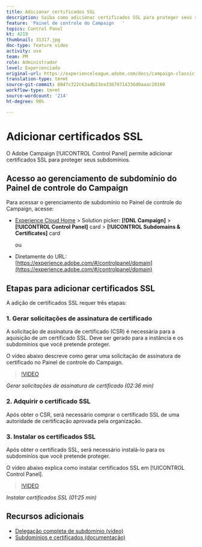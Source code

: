 ```yaml
---
title: Adicionar certificados SSL
description: Saiba como adicionar certificados SSL para proteger seus subdomínios.
feature: 'Painel de controle do Campaign   '
topics: Control Panel
kt: 4219
thumbnail: 31317.jpg
doc-type: feature video
activity: use
team: PM
role: Administrador
level: Experienciado
original-url: https://experienceleague.adobe.com/docs/campaign-classic-learn/tutorials/administrating/control-panel-acc/adding-ssl-certificates.html
translation-type: tm+mt
source-git-commit: 8847c322c63adb23ea33679714336d0aaac20100
workflow-type: tm+mt
source-wordcount: '214'
ht-degree: 90%

---
```



# Adicionar certificados SSL

O Adobe Campaign [!UICONTROL Control Panel] permite adicionar certificados SSL para proteger seus subdomínios.

## Acesso ao gerenciamento de subdomínio do Painel de controle do Campaign

Para acessar o gerenciamento de subdomínio no Painel de controle do Campaign, acesse:

* [Experience Cloud Home](https://experience.adobe.com/#/home) > Solution picker: **[!DNL Campaign]** > **[!UICONTROL Control Panel]** card > **[!UICONTROL Subdomains & Certificates]** card

   ou
* Diretamente do URL: [https://experience.adobe.com/#/controlpanel/domain](https://experience.adobe.com/#/controlpanel/domain)

## Etapas para adicionar certificados SSL

A adição de certificados SSL requer três etapas:

### 1. Gerar solicitações de assinatura de certificado

A solicitação de assinatura de certificado (CSR) é necessária para a aquisição de um certificado SSL. Deve ser gerado para a instância e os subdomínios que você pretende proteger.

O vídeo abaixo descreve como gerar uma solicitação de assinatura de certificado no Painel de controle do Campaign.

>[!VIDEO](https://video.tv.adobe.com/v/31317?quality=12)

*Gerar solicitações de assinatura de certificado (02:36 min)*

### 2. Adquirir o certificado SSL

Após obter o CSR, será necessário comprar o certificado SSL de uma autoridade de certificação aprovada pela organização.

### 3. Instalar os certificados SSL

Após obter o certificado SSL, será necessário instalá-lo para os subdomínios que você pretende proteger.

O vídeo abaixo explica como instalar certificados SSL em [!UICONTROL Control Panel].

>[!VIDEO](https://video.tv.adobe.com/v/31166?quality=12)

*Instalar certificados SSL (01:25 min)*

## Recursos adicionais

* [Delegação completa de subdomínio (vídeo)](./subdomain-delegation.md)
* [Subdomínios e certificados (documentação)](https://docs.adobe.com/content/help/pt-BR/control-panel/using/subdomains-and-certificates/renewing-subdomain-certificate.html)
